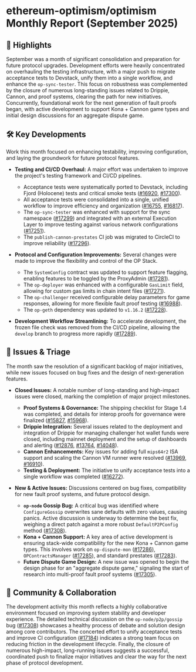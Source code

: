 # ethereum-optimism/optimism Monthly Report (September 2025)

## 🚀 Highlights
September was a month of significant consolidation and preparation for future protocol upgrades. Development efforts were heavily concentrated on overhauling the testing infrastructure, with a major push to migrate acceptance tests to Devstack, unify them into a single workflow, and enhance the `op-sync-tester`. This focus on robustness was complemented by the closure of numerous long-standing issues related to Drippie, Cannon, and proof systems, clearing the path for new initiatives. Concurrently, foundational work for the next generation of fault proofs began, with active development to support Kona + Cannon game types and initial design discussions for an aggregate dispute game.

## 🛠️ Key Developments
Work this month focused on enhancing testability, improving configuration, and laying the groundwork for future protocol features.

- **Testing and CI/CD Overhaul:** A major effort was undertaken to improve the project's testing framework and CI/CD pipelines.
    - Acceptance tests were systematically ported to Devstack, including Fjord (Holocene) tests and critical smoke tests ([#16920](https://github.com/ethereum-optimism/optimism/pull/16920), [#17300](https://github.com/ethereum-optimism/optimism/pull/17300)).
    - All acceptance tests were consolidated into a single, unified workflow to improve efficiency and organization ([#16755](https://github.com/ethereum-optimism/optimism/pull/16755), [#16817](https://github.com/ethereum-optimism/optimism/pull/16817)).
    - The `op-sync-tester` was enhanced with support for the sync namespace ([#17299](https://github.com/ethereum-optimism/optimism/pull/17299)) and integrated with an external Execution Layer to improve testing against various network configurations ([#17251](https://github.com/ethereum-optimism/optimism/pull/17251)).
    - The `publish-cannon-prestates` CI job was migrated to CircleCI to improve reliability ([#17296](https://github.com/ethereum-optimism/optimism/pull/17296)).

- **Protocol and Configuration Improvements:** Several changes were made to improve the flexibility and control of the OP Stack.
    - The `SystemConfig` contract was updated to support feature flagging, enabling features to be toggled by the ProxyAdmin ([#17281](https://github.com/ethereum-optimism/optimism/pull/17281)).
    - The `op-deployer` was enhanced with a configurable `GasLimit` field, allowing for custom gas limits in chain intent files ([#17271](https://github.com/ethereum-optimism/optimism/pull/17271)).
    - The `op-challenger` received configurable delay parameters for game responses, allowing for more flexible fault proof testing ([#16988](https://github.com/ethereum-optimism/optimism/pull/16988)).
    - The `op-geth` dependency was updated to `v1.16.2` ([#17228](https://github.com/ethereum-optimism/optimism/pull/17228)).

- **Development Workflow Streamlining:** To accelerate development, the frozen file check was removed from the CI/CD pipeline, allowing the `develop` branch to progress more rapidly ([#17289](https://github.com/ethereum-optimism/optimism/pull/17289)).

## 🐛 Issues & Triage
The month saw the resolution of a significant backlog of major initiatives, while new issues focused on bug fixes and the design of next-generation features.

- **Closed Issues:** A notable number of long-standing and high-impact issues were closed, marking the completion of major project milestones.
    - **Proof Systems & Governance:** The shipping checklist for Stage 1.4 was completed, and details for interop proofs for governance were finalized ([#15827](https://github.com/ethereum-optimism/optimism/issues/15827), [#15968](https://github.com/ethereum-optimism/optimism/issues/15968)).
    - **Drippie Integration:** Several issues related to the deployment and integration of Drippie for managing challenger hot wallet funds were closed, including mainnet deployment and the setup of dashboards and alerting ([#12876](https://github.com/ethereum-optimism/optimism/issues/12876), [#13764](https://github.com/ethereum-optimism/optimism/issues/13764), [#14048](https://github.com/ethereum-optimism/optimism/issues/14048)).
    - **Cannon Enhancements:** Key issues for adding full `mips64r2` ISA support and scaling the Cannon VM runner were resolved ([#13969](https://github.com/ethereum-optimism/optimism/issues/13969), [#16910](https://github.com/ethereum-optimism/optimism/issues/16910)).
    - **Testing & Deployment:** The initiative to unify acceptance tests into a single workflow was completed ([#16272](https://github.com/ethereum-optimism/optimism/issues/16272)).

- **New & Active Issues:** Discussions centered on bug fixes, compatibility for new fault proof systems, and future protocol design.
    - **`op-node` Gossip Bug:** A critical bug was identified where `ConfigureGossip` overwrites sane defaults with zero values, causing panics. Active discussion is underway to determine the best fix, weighing a direct patch against a more robust `DefaultP2PConfig` method ([#17308](https://github.com/ethereum-optimism/optimism/issues/17308)).
    - **Kona + Cannon Support:** A key area of active development is ensuring stack-wide compatibility for the new Kona + Cannon game types. This involves work on `op-dispute-mon` ([#17286](https://github.com/ethereum-optimism/optimism/issues/17286)), `OPContractsManager` ([#17285](https://github.com/ethereum-optimism/optimism/issues/17285)), and standard prestates ([#17283](https://github.com/ethereum-optimism/optimism/issues/17283)).
    - **Future Dispute Game Design:** A new issue was opened to begin the design phase for an "aggregate dispute game," signaling the start of research into multi-proof fault proof systems ([#17305](https://github.com/ethereum-optimism/optimism/issues/17305)).

## 💬 Community & Collaboration
The development activity this month reflects a highly collaborative environment focused on improving system stability and developer experience. The detailed technical discussion on the `op-node/p2p/gossip` bug ([#17308](https://github.com/ethereum-optimism/optimism/issues/17308)) showcases a healthy process of debate and solution design among core contributors. The concerted effort to unify acceptance tests and improve CI configuration ([#17184](https://github.com/ethereum-optimism/optimism/issues/17184)) indicates a strong team focus on reducing friction in the development lifecycle. Finally, the closure of numerous high-impact, long-running issues suggests a successful, coordinated push to finalize major initiatives and clear the way for the next phase of protocol development.